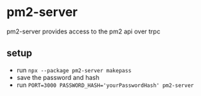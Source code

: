 # pm2-server

pm2-server provides access to the pm2 api over trpc

## setup
 - run `npx --package pm2-server makepass`
 - save the password and hash
 - run `PORT=3000 PASSWORD_HASH='yourPasswordHash' pm2-server`
